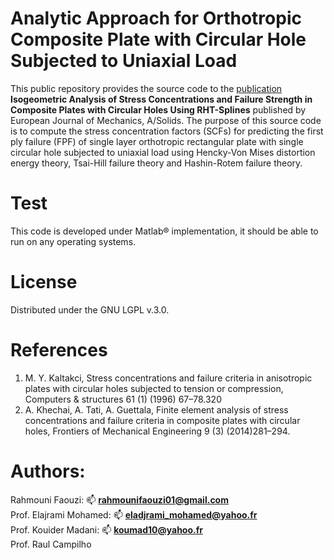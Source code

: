 # Analytic Approach for Orthotropic Composite Plate with Circular Hole Subjected to Uniaxial Load

This public repository provides the source code to the [publication](https://github.com/RahmouniFaouzi/SCFsAnalytic) **Isogeometric Analysis of Stress Concentrations and Failure Strength in Composite Plates with Circular Holes Using RHT-Splines** published by European Journal of Mechanics, A/Solids. 
The purpose of this source code is to compute the stress concentration factors (SCFs) for predicting the first ply failure (FPF) of single layer orthotropic rectangular plate with single circular hole subjected to uniaxial load using Hencky-Von Mises distortion energy theory, Tsai-Hill failure theory and Hashin-Rotem failure theory.

# Test
This code is developed under Matlab® implementation, it should be able to run on any operating systems.

# License
Distributed under the GNU LGPL v.3.0.

# References
1.	M. Y. Kaltakci, Stress concentrations and failure criteria in anisotropic plates with circular holes subjected to tension or compression, Computers & structures       61 (1) (1996) 67–78.320 
2.	A. Khechai, A. Tati, A. Guettala, Finite element analysis of stress concentrations and failure criteria in composite plates with circular holes, Frontiers of Mechanical Engineering 9 (3) (2014)281–294.

# Authors:
Rahmouni Faouzi: 📫 **rahmounifaouzi01@gmail.com**  <br />
Prof. Elajrami Mohamed: 📫 **eladjrami_mohamed@yahoo.fr** <br />
Prof. Kouider Madani: 📫 **koumad10@yahoo.fr** <br />
Prof. Raul Campilho <br />


